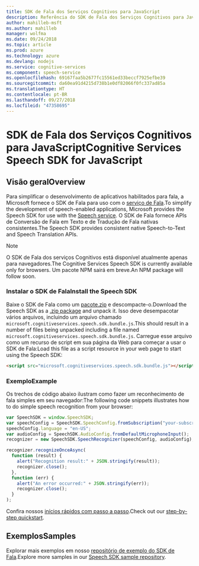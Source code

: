```yaml
---
title: SDK de Fala dos Serviços Cognitivos para JavaScript
description: Referência do SDK de Fala dos Serviços Cognitivos para JavaScript
author: mahilleb-msft
ms.author: mahilleb
manager: wolfma
ms.date: 09/24/2018
ms.topic: article
ms.prod: azure
ms.technology: azure
ms.devlang: nodejs
ms.service: cognitive-services
ms.component: speech-service
ms.openlocfilehash: 69167faa5b2677fc15561ed33beccf7925efbe39
ms.sourcegitcommit: da60ea91d4215d738b1e0df82066f0fc337ad85a
ms.translationtype: HT
ms.contentlocale: pt-BR
ms.lasthandoff: 09/27/2018
ms.locfileid: "47358695"
---
```

# <a name="cognitive-services-speech-sdk-for-javascript"></a><span data-ttu-id="8627e-103">SDK de Fala dos Serviços Cognitivos para JavaScript</span><span class="sxs-lookup"><span data-stu-id="8627e-103">Cognitive Services Speech SDK for JavaScript</span></span>

## <a name="overview"></a><span data-ttu-id="8627e-104">Visão geral</span><span class="sxs-lookup"><span data-stu-id="8627e-104">Overview</span></span>

<span data-ttu-id="8627e-105">Para simplificar o desenvolvimento de aplicativos habilitados para fala, a Microsoft fornece o SDK de Fala para uso com o [serviço de Fala](https://aka.ms/csspeech).</span><span class="sxs-lookup"><span data-stu-id="8627e-105">To simplify the development of speech-enabled applications, Microsoft provides the Speech SDK for use with the [Speech service](https://aka.ms/csspeech).</span></span>
<span data-ttu-id="8627e-106">O SDK de Fala fornece APIs de Conversão de Fala em Texto e de Tradução de Fala nativas consistentes.</span><span class="sxs-lookup"><span data-stu-id="8627e-106">The Speech SDK provides consistent native Speech-to-Text and Speech Translation APIs.</span></span>

> [!NOTE]
> <span data-ttu-id="8627e-107">O SDK de Fala dos serviços Cognitivos está disponível atualmente apenas para navegadores.</span><span class="sxs-lookup"><span data-stu-id="8627e-107">The Cognitive Services Speech SDK is currently available only for browsers.</span></span>
> <span data-ttu-id="8627e-108">Um pacote NPM sairá em breve.</span><span class="sxs-lookup"><span data-stu-id="8627e-108">An NPM package will follow soon.</span></span>

### <a name="install-the-speech-sdk"></a><span data-ttu-id="8627e-109">Instalar o SDK de Fala</span><span class="sxs-lookup"><span data-stu-id="8627e-109">Install the Speech SDK</span></span>

<span data-ttu-id="8627e-110">Baixe o SDK de Fala como um [pacote.zip](https://aka.ms/csspeech/jsbrowserpackage) e descompacte-o.</span><span class="sxs-lookup"><span data-stu-id="8627e-110">Download the Speech SDK as a [.zip package](https://aka.ms/csspeech/jsbrowserpackage) and unpack it.</span></span>
<span data-ttu-id="8627e-111">Isso deve desempacotar vários arquivos, incluindo um arquivo chamado `microsoft.cognitiveservices.speech.sdk.bundle.js`.</span><span class="sxs-lookup"><span data-stu-id="8627e-111">This should result in a number of files being unpacked including a file named `microsoft.cognitiveservices.speech.sdk.bundle.js`.</span></span>
<span data-ttu-id="8627e-112">Carregue esse arquivo como um recurso de script em sua página da Web para começar a usar o SDK de Fala:</span><span class="sxs-lookup"><span data-stu-id="8627e-112">Load this file as a script resource in your web page to start using the Speech SDK:</span></span>

```html
<script src="microsoft.cognitiveservices.speech.sdk.bundle.js"></script>
```

### <a name="example"></a><span data-ttu-id="8627e-113">Exemplo</span><span class="sxs-lookup"><span data-stu-id="8627e-113">Example</span></span> 

<span data-ttu-id="8627e-114">Os trechos de código abaixo ilustram como fazer um reconhecimento de fala simples em seu navegador:</span><span class="sxs-lookup"><span data-stu-id="8627e-114">The following code snippets illustrates how to do simple speech recognition from your browser:</span></span>

```javascript 
var SpeechSDK = window.SpeechSDK;
var speechConfig = SpeechSDK.SpeechConfig.fromSubscription("your-subscription-key", "your-service-region");
speechConfig.language = "en-US";
var audioConfig = SpeechSDK.AudioConfig.fromDefaultMicrophoneInput();
recognizer = new SpeechSDK.SpeechRecognizer(speechConfig, audioConfig);

recognizer.recognizeOnceAsync(
  function (result) {
    alert("Recognition result:" + JSON.stringify(result));
    recognizer.close();
  },
  function (err) {
    alert("An error occurred:" + JSON.stringify(err));
    recognizer.close();
  }
);
``` 

<span data-ttu-id="8627e-115">Confira nossos [inícios rápidos com passo a passo](/azure/cognitive-services/speech-service/quickstart-js-browser).</span><span class="sxs-lookup"><span data-stu-id="8627e-115">Check out our [step-by-step quickstart](/azure/cognitive-services/speech-service/quickstart-js-browser).</span></span>

## <a name="samples"></a><span data-ttu-id="8627e-116">Exemplos</span><span class="sxs-lookup"><span data-stu-id="8627e-116">Samples</span></span>

<span data-ttu-id="8627e-117">Explorar mais exemplos em nosso [repositório de exemplo do SDK de Fala](https://aka.ms/csspeech/samples).</span><span class="sxs-lookup"><span data-stu-id="8627e-117">Explore more samples in our [Speech SDK sample repository](https://aka.ms/csspeech/samples).</span></span>
